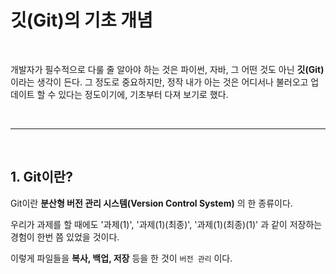 # 깃(Git)의 기초 개념

<br>

개발자가 필수적으로 다룰 줄 알아야 하는 것은 파이썬, 자바, 그 어떤 것도 아닌 **깃(Git)** 이라는 생각이 든다. 그 정도로 중요하지만, 정작 내가 아는 것은 어디서나 불러오고 업데이트 할 수 있다는 정도이기에, 기초부터 다져 보기로 했다.

<br>

---

<br>

## 1. Git이란?

Git이란 **분산형 버전 관리 시스템(Version Control System)** 의 한 종류이다.

우리가 과제를 할 때에도 '과제(1)', '과제(1)(최종)', '과제(1)(최종)(1)' 과 같이 저장하는 경험이 한번 쯤 있었을 것이다.

이렇게 파일들을 **복사, 백업, 저장** 등을 한 것이 `버전 관리` 이다.
